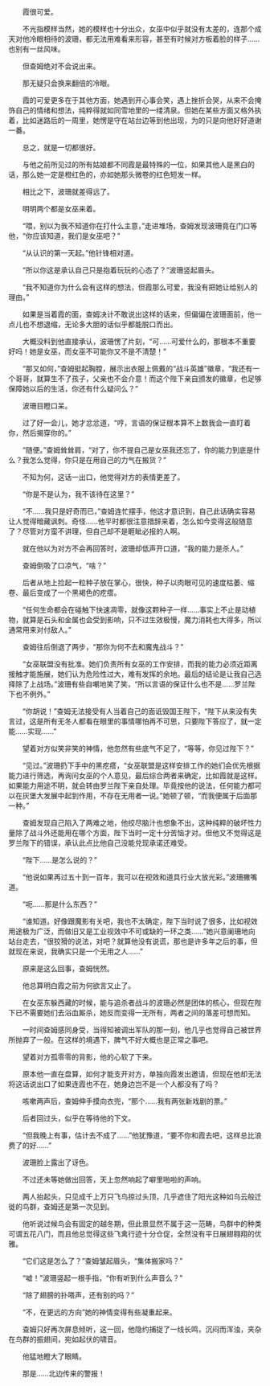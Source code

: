 　　霞很可爱。

　　不光指模样当然，她的模样也十分出众，女巫中似乎就没有太差的，连那个成天对他冷眼相待的波珊，都无法用难看来形容，甚至有时候对方板着脸的样子……也别有一丝风味。

　　但查姆绝对不会说出来。

　　那无疑只会换来翻倍的冷眼。

　　霞的可爱更多在于其他方面，她遇到开心事会笑，遇上挫折会哭，从来不会掩饰自己的情绪和想法，纯粹得就如同雪地里的一缕清泉。但她在某些方面又格外执着，比如迷路后的一周里，她愣是守在站台边等到他出现，为的只是向他好好道谢一番。

　　总之，就是一切都很好。

　　与他之前所见过的所有姑娘都不同霞是最特殊的一位，如果其他人是黑白的话，那么她一定是橙红色的，亦如她那头微卷的红色短发一样。

　　相比之下，波珊就差得远了。

　　明明两个都是女巫来着。

　　“喂，别以为我不知道你在打什么主意，”走进堆场，查姆发现波珊竟在门口等他，“你应该知道，我们是女巫吧？”

　　“从认识的第一天起。”他针锋相对道。

　　“所以你这是承认自己只是抱着玩玩的心态了？”波珊竖起眉头。

　　“我不知道你为什么会有这样的想法，但霞那么可爱，我没有把她让给别人的理由。”

　　如果是当着霞的面，查姆决计不敢说出这样的话来，但偏偏在波珊面前，他一点儿也不想退缩，无论多大胆的话似乎都能脱口而出。

　　大概没料到他直接承认，波珊愣了片刻，“可……可爱什么的，那根本不重要好吗！她是女巫，而女巫不可能你又不是不清楚！”

　　“那又如何，”查姆挺起胸膛，展示出衣服上佩戴的“战斗英雄”徽章，“我还有一个哥哥，就算生不了孩子，父亲也不会介意！而这个陛下亲自颁发的徽章，也足够保障她以后的生活，你还有什么疑问么？”

　　波珊目瞪口呆。

　　过了好一会儿，她才忿忿道，“哼，言语的保证根本算不上数我会一直盯着你，然后揭穿你的。”

　　“随便。”查姆耸耸肩，“对了，你不提自己是女巫我还忘了，你的能力到底是什么？我怎么觉得，你只是在用自己的力气在搬货？”

　　不知为何，这话一出口，他觉得对方的表情更差了。

　　“你是不是认为，我不该待在这里？”

　　“不……我只是好奇而已，”查姆连忙摆手，他这才意识到，自己此话确实容易让人觉得暗藏讽刺。奇怪……他平时都很注意措辞来着，怎么如今变得这般随意了？尽管对方蛮不讲理，但自己却不是睚眦必报的人啊。

　　就在他以为对方不会再回答时，波珊却低声开口道，“我的能力是杀人。”

　　查姆倒吸了口凉气，“啥？”

　　后者从地上捡起一粒种子放在掌心，很快，种子以肉眼可见的速度枯萎、缩卷、最后变成了一个黑褐色的疙瘩。

　　“任何生命都会在碰触下快速凋零，就像这颗种子一样……事实上不止是动植物，就算是石头和金属也会受到影响，只不过生效极慢，魔力消耗也大得多，所以通常用来对付敌人。”

　　查姆往后倒退了两步，“那你为何不去和魔鬼战斗？”

　　“女巫联盟没有批准。她们负责所有女巫的工作安排，而我的能力必须近距离接触才能施展，她们认为危险性过大，难有发挥的余地。最后的结论是让我自己选择除了上战场。”波珊有些自嘲地笑了笑，“所以言语的保证什么也不是……罗兰陛下也不例外。”

　　“你胡说！”查姆无法接受有人当着自己的面诋毁国王陛下，“陛下从来没有失言过，这是所有无冬人都看在眼里的事情哪怕再不可思，只要陛下答应了，就一定能……实现……”

　　望着对方似笑非笑的神情，他忽然有些底气不足了，“等等，你见过陛下？”

　　“见过。”波珊扔下手中的黑疙瘩，“女巫联盟是这样安排工作的她们会优先根据能力进行筛选，再询问女巫的个人意见，最后综合两者来确定，比如霞就是这样。如果能力用途不明，就会转由罗兰陛下亲自处理。毕竟按他的说法，任何能力都可以在灰堡大发展中起到作用，不存在无用者一说。”她顿了顿，“而我便属于后面那一种。”

　　查姆发现自己陷入了两难之地，他绞尽脑汁也想象不出，这种纯粹的破坏性力量除了战斗外还能用在哪个方面，陛下当时一定十分苦恼才对。但他又不觉得这是罗兰陛下的错误，承认此点比他自己没能兑现承诺还难受。

　　“陛下……是怎么说的？”

　　“他说如果再过五十到一百年，我可以在视效和道具行业大放光彩。”波珊撇嘴道。

　　“呃……那是什么东西？”

　　“谁知道。好像跟魔影有关吧，我也不太确定，陛下当时说了很多，比如视效用途极为广泛，而做旧又是工业视效中不可或缺的一环之类……”她兴意阑珊地向站台走去，“很狡猾的说法，对吧？就算他没有说谎，那也是许多年之后的事，但就现在来说，我确实只是一个无用之人……”

　　原来是这么回事，查姆恍然。

　　他总算明白霞之前为何欲言又止了。

　　在女巫东躲西藏的时候，能与追杀者战斗的波珊必然是团体的核心，但现在陛下已不需要她们去浴血厮杀，她反而变得一无所有，两者之间的落差可想而知。

　　一时间查姆感同身受，当得知被调出军队的那一刻，他几乎也觉得自己被世界所抛弃了一般。在这样的境遇下，脾气不好大概也是正常之事吧。

　　望着对方孤零零的背影，他的心软了下来。

　　原本他一直在盘算，如何才能支开对方，单独向霞发出邀请，但现在他却无法将这话说出口了如果连霞也不在，她身边岂不是一个人都没有了吗？

　　咳嗽两声后，查姆伸手摸向衣兜，“那个……我有两张新戏剧的票。”

　　后者回过头，似乎在等待他的下文。

　　“但我晚上有事，估计去不成了……”他犹豫道，“要不你和霞去吧，这样总比浪费了的好……”

　　波珊脸上露出了讶色。

　　不过还未等她做出回答，天上忽然响起了噼里啪啦的声响。

　　两人抬起头，只见成千上万只飞鸟掠过头顶，几乎遮住了阳光这种如乌云般迁徙的鸟群，查姆还是第一次见到。

　　他听说过候鸟会有固定的越冬期，但此景显然不属于这一范畴，鸟群中的种类可谓五花八门，而且他总觉得这些飞禽行迹十分仓促，全然没有平日展翅翱翔的优雅。

　　“它们这是怎么了？”查姆皱起眉头，“集体搬家吗？”

　　“嘘！”波珊竖起一根手指，“你有听到什么声音么？”

　　“除了翅膀的扑嗒声，还有别的吗？”

　　“不，在更远的方向”她的神情变得有些凝重起来。

　　查姆只好再次屏息倾听，这一回，他隐约捕捉了一线长鸣，沉闷而浑浊，夹杂在鸟群的振翅间，宛如起伏的啸音。

　　他猛地瞪大了眼睛。

　　那是……北边传来的警报！
